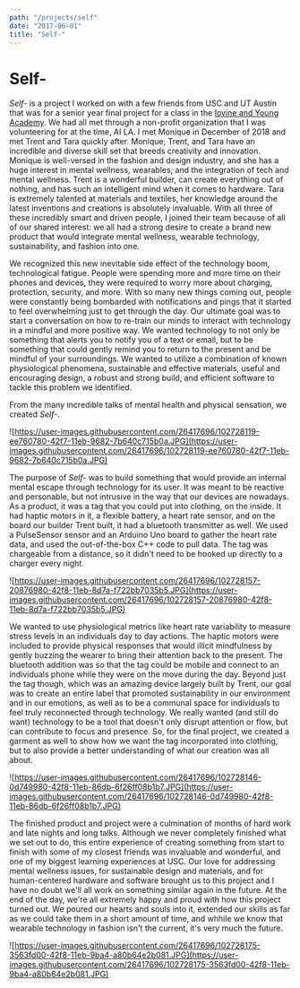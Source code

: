 ```yaml
---
path: "/projects/self"
date: "2017-06-01"
title: "Self-"
---
```


# Self-

*Self-* is a project I worked on with a few friends from USC and UT Austin that was for a senior year final project for a class in the [Iovine and Young Academy](https://iovine-young.usc.edu/). We had all met through a non-profit organization that I was volunteering for at the time, AI LA. I met Monique in December of 2018 and met Trent and Tara quickly after. Monique, Trent, and Tara have an incredible and diverse skill set that breeds creativity and innovation. Monique is well-versed in the fashion and design industry, and she has a huge interest in mental wellness, wearables, and the integration of tech and mental wellness. Trent is a wonderful builder, can create everything out of nothing, and has such an intelligent mind when it comes to hardware. Tara is extremely talented at materials and textiles, her knowledge around the latest inventions and creations is absolutely invaluable. With all three of these incredibly smart and driven people, I joined their team because of all of our shared interest: we all had a strong desire to create a brand new product that would integrate mental wellness, wearable technology, sustainability, and fashion into one. 

We recognized this new inevitable side effect of the technology boom, technological fatigue. People were spending more and more time on their phones and devices, they were required to worry more about charging, protection, security, and more. With so many new things coming out, people were constantly being bombarded with notifications and pings that it started to feel overwhelming just to get through the day. Our ultimate goal was to start a conversation on how to re-train our minds to interact with technology in a mindful and more positive way. We wanted technology to not only be something that alerts you to notify you of a text or email, but to be something that could gently remind you to return to the present and be mindful of your surroundings. We wanted to utilize a combination of known physiological phenomena, sustainable and effective materials, useful and encouraging design, a robust and strong build, and efficient software to tackle this problem we identified.

From the many incredible talks of mental health and physical sensation, we created *Self-*.

![https://user-images.githubusercontent.com/26417696/102728119-ee760780-42f7-11eb-9682-7b640c715b0a.JPG](https://user-images.githubusercontent.com/26417696/102728119-ee760780-42f7-11eb-9682-7b640c715b0a.JPG)

The purpose of *Self-* was to build something that would provide an internal mental escape through technology for its user. It was meant to be reactive and personable, but not intrusive in the way that our devices are nowadays. As a product, it was a tag that you could put into clothing, on the inside. It had haptic motors in it, a flexible battery, a heart rate sensor, and on the board our builder Trent built, it had a bluetooth transmitter as well. We used a PulseSensor sensor and an Arduino Uno board to gather the heart rate data, and used the out-of-the-box C++ code to pull data. The tag was chargeable from a distance, so it didn't need to be hooked up directly to a charger every night. 

![https://user-images.githubusercontent.com/26417696/102728157-20876980-42f8-11eb-8d7a-f722bb7035b5.JPG](https://user-images.githubusercontent.com/26417696/102728157-20876980-42f8-11eb-8d7a-f722bb7035b5.JPG)

We wanted to use physiological metrics like heart rate variability to measure stress levels in an individuals day to day actions. The haptic motors were included to provide physical responses that would illicit mindfulness by gently buzzing the wearer to bring their attention back to the present. The bluetooth addition was so that the tag could be mobile and connect to an individuals phone while they were on the move during the day. Beyond just the tag though, which was an amazing device largely built by Trent, our goal was to create an entire label that promoted sustainability in our environment and in our emotions, as well as to be a communal space for individuals to feel truly reconnected through technology. We really wanted (and still do want) technology to be a tool that doesn't only disrupt attention or flow, but can contribute to focus and presence. So, for the final project, we created a garment as well to show how we want the tag incorporated into clothing, but to also provide a better understanding of what our creation was all about.

![https://user-images.githubusercontent.com/26417696/102728146-0d749980-42f8-11eb-86db-6f26ff08b1b7.JPG](https://user-images.githubusercontent.com/26417696/102728146-0d749980-42f8-11eb-86db-6f26ff08b1b7.JPG)

The finished product and project were a culmination of months of hard work and late nights and long talks. Although we never completely finished what we set out to do, this entire experience of creating something from start to finish with some of my closest friends was invaluable and wonderful, and one of my biggest learning experiences at USC. Our love for addressing mental wellness issues, for sustainable design and materials, and for human-centered hardware and software brought us to this project and I have no doubt we'll all work on something similar again in the future. At the end of the day, we're all extremely happy and proud with how this project turned out. We poured our hearts and souls into it, extended our skills as far as we could take them in a short amount of time, and whhile we know that wearable technology in fashion isn't the current, it's very much the future.

![https://user-images.githubusercontent.com/26417696/102728175-3563fd00-42f8-11eb-9ba4-a80b64e2b081.JPG](https://user-images.githubusercontent.com/26417696/102728175-3563fd00-42f8-11eb-9ba4-a80b64e2b081.JPG)